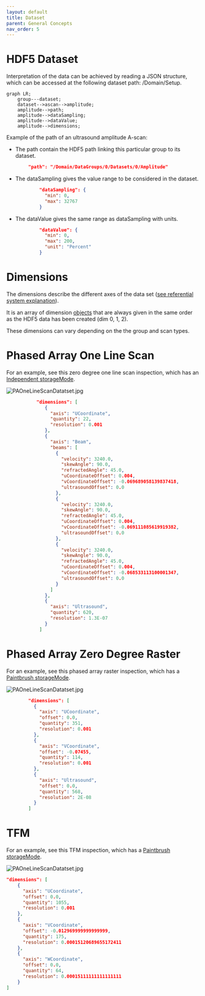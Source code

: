 ```yaml
---
layout: default
title: Dataset
parent: General Concepts
nav_order: 5
---
```


# HDF5 Dataset

Interpretation of the data can be achieved by reading a JSON structure, which can be accessed at the following dataset path: /Domain/Setup.

```mermaid
graph LR;
    group---dataset;
    dataset-->ascan-->amplitude;
    amplitude-->path;
    amplitude-->dataSampling;
    amplitude-->dataValue;    
    amplitude-->dimensions;
```

Example of the path of an ultrasound amplitude A-scan:

- The path contain the HDF5 path linking this particular group to its dataset.

```json
		"path": "/Domain/DataGroups/0/Datasets/0/Amplitude"
```

- The dataSampling gives the value range to be considered in the dataset.

```json
            "dataSampling": {
              "min": 0,
              "max": 32767
            }
```

- The dataValue gives the same range as dataSampling with units.

```json
            "dataValue": {
              "min": 0,
              "max": 200,
              "unit": "Percent"
            }
```

# Dimensions

The dimensions describe the different axes of the data set ([see referential system explanation](/NDE_Open_File_Format/docs/conventions/conventions.html)).

It is an array of dimension [objects](/NDE_Open_File_Format/docs/general-concepts/objects/objects.html) that are always given in the same order as the HDF5 data has been created (dim 0, 1, 2).

These dimensions can vary depending on the the group and scan types.

# Phased Array One Line Scan

For an example, see this zero degree one line scan inspection, which has an [Independent storageMode](/NDE_Open_File_Format/docs/schema_doc.html#groups_items_oneOf_i1_dataset_storageMode).

![PAOneLineScanDatatset.jpg](/NDE_Open_File_Format/assets/images/general-concepts/PAOneLineScanDatatset.jpg)

```json
           "dimensions": [
              {
                "axis": "UCoordinate",
                "quantity": 22,
                "resolution": 0.001
              },
              {
                "axis": "Beam",
                "beams": [
                  {
                    "velocity": 3240.0,
                    "skewAngle": 90.0,
                    "refractedAngle": 45.0,
                    "uCoordinateOffset": 0.004,
                    "vCoordinateOffset": -0.069689058139837418,
                    "ultrasoundOffset": 0.0
                  },
                  {
                    "velocity": 3240.0,
                    "skewAngle": 90.0,
                    "refractedAngle": 45.0,
                    "uCoordinateOffset": 0.004,
                    "vCoordinateOffset": -0.069111085619919382,
                    "ultrasoundOffset": 0.0
                  },
                  {
                    "velocity": 3240.0,
                    "skewAngle": 90.0,
                    "refractedAngle": 45.0,
                    "uCoordinateOffset": 0.004,
                    "vCoordinateOffset": -0.068533113100001347,
                    "ultrasoundOffset": 0.0
                  }
                ]
              },
              {
                "axis": "Ultrasound",
                "quantity": 620,
                "resolution": 1.3E-07
              }
            ]
```

# Phased Array Zero Degree Raster

For an example, see this phased array raster inspection, which has a [Paintbrush storageMode](/NDE_Open_File_Format/docs/schema_doc.html#groups_items_oneOf_i1_dataset_storageMode).

![PAOneLineScanDatatset.jpg](/NDE_Open_File_Format/assets/images/general-concepts/PARasterDatatset.png)

```json
        "dimensions": [
          {
            "axis": "UCoordinate",
            "offset": 0.0,
            "quantity": 351,
            "resolution": 0.001
          },
          {
            "axis": "VCoordinate",
            "offset": -0.07455,
            "quantity": 114,
            "resolution": 0.001
          },
          {
            "axis": "Ultrasound",
            "offset": 0.0,
            "quantity": 568,
            "resolution": 2E-08
          }
        ]
```

# TFM

For an example, see this TFM inspection, which has a [Paintbrush storageMode](/NDE_Open_File_Format/docs/schema_doc.html#groups_items_oneOf_i1_dataset_storageMode).

![PAOneLineScanDatatset.jpg](/NDE_Open_File_Format/assets/images/general-concepts/TFMDataset.png)

```json
"dimensions": [
    {
      "axis": "UCoordinate",
      "offset": 0.0,
      "quantity": 1055,
      "resolution": 0.001
    },
    {
      "axis": "VCoordinate",
      "offset": -0.012969999999999999,
      "quantity": 175,
      "resolution": 0.00015120689655172411
    },
    {
      "axis": "WCoordinate",
      "offset": 0.0,
      "quantity": 64,
      "resolution": 0.00015111111111111111
    }
]
```
